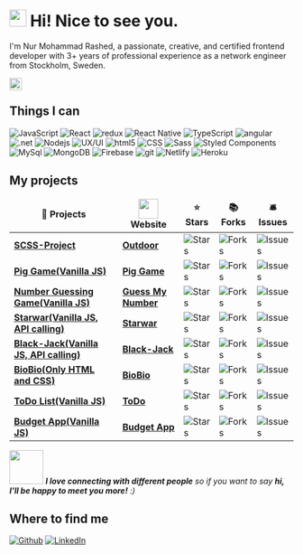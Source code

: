 <h1><img src="https://emojis.slackmojis.com/emojis/images/1531849430/4246/blob-sunglasses.gif?1531849430" width="30"/> Hi! Nice to see you.</h1>

I'm Nur Mohammad Rashed, a passionate, creative, and certified frontend developer with 3+ years of professional experience as a network engineer from Stockholm, Sweden.

<a href="https://www.linkedin.com/in/nur-mohammad-rashed-071a2316/">
  <img align="left" alt="Rashed's LinkedIN" width="22px" src="https://raw.githubusercontent.com/peterthehan/peterthehan/master/assets/linkedin.svg" />
</a>

</br>
<h2>Things I can</h2>
<p>
  <img alt="JavaScript" src="https://img.shields.io/badge/-JavaScript-F7DF1E?style=flat-square&logo=JavaScript&logoColor=black" />
  <img alt="React" src="https://img.shields.io/badge/-React-45b8d8?style=flat-square&logo=react&logoColor=white" />
  <img alt="redux" src="https://img.shields.io/badge/-Redux-764ABC?style=flat-square&logo=redux&logoColor=white" />
  <img alt="React Native" src="https://img.shields.io/badge/-React_Native-45b8d8?style=flat-square&logo=react&logoColor=white" />
  <img alt="TypeScript" src="https://img.shields.io/badge/-TypeScript-007ACC?style=flat-square&logo=typescript&logoColor=white" />  
  <img alt="angular" src="https://img.shields.io/badge/-Angular-DD0031?style=flat-square&logo=angular&logoColor=white" />
  <img alt=".net" src="https://img.shields.io/badge/-.Net-1572B6?style=flat-square&logo=.net&logoColor=black" />
  <img alt="Nodejs" src="https://img.shields.io/badge/-Nodejs-43853d?style=flat-square&logo=Node.js&logoColor=white" />
  <img alt="UX/UI" src="https://img.shields.io/badge/-UX/UI-orange?style=flat-square" />
  <img alt="html5" src="https://img.shields.io/badge/-HTML5-E34F26?style=flat-square&logo=html5&logoColor=white" />
  <img alt="CSS" src="https://img.shields.io/badge/-CSS-1572B6?style=flat-square&logo=css3&logoColor=white" />  
  <img alt="Sass" src="https://img.shields.io/badge/-Sass-CC6699?style=flat-square&logo=sass&logoColor=white" />
  <img alt="Styled Components" src="https://img.shields.io/badge/-Styled_Components-db7092?style=flat-square&logo=styled-components&logoColor=white" />
  <img alt="MySql" src="https://img.shields.io/badge/MySql-4479A1?logo=MySql&logoColor=black&logoWidth=20&style=flat-square" />
  <img alt="MongoDB" src="https://img.shields.io/badge/-MongoDB-13aa52?style=flat-square&logo=mongodb&logoColor=white" />  
  <img alt="Firebase" src="https://img.shields.io/badge/-Google_Firebase-FFCA28?style=flat-square&logo=firebase&logoColor=black" />
  <img alt="git" src="https://img.shields.io/badge/-Git-F05032?style=flat-square&logo=git&logoColor=white" />
  <img alt="Netlify" src="https://img.shields.io/badge/-Netlify-00C7B7?style=flat-square&logo=Netlify&logoColor=black" />
  <img alt="Heroku" src="https://img.shields.io/badge/-Heroku-430098?style=flat-square&logo=heroku&logoColor=white" />
</p>

<h2>My projects</h2>
<table>
  <thead align="center">
    <tr border: none;>
      <td><b>🎁 Projects</b></td>
      <td><b><img src="https://upload.wikimedia.org/wikipedia/commons/5/53/Website_gambar.jpg" width="35"/></br>Website</b></td>
      <td><b>⭐ Stars</b></td>
      <td><b>📚 Forks</b></td>
      <td><b>🛎 Issues</b></td>      
    </tr>
  </thead>
  <tbody>
    <tr>
      <td><a href="https://github.com/nurrashed/SCSS-Project-1"><b>SCSS-Project</b></a></td>
      <td><a href="https://outdoorwebsite.netlify.app/"><b>Outdoor</b></a></td>
      <td><img alt="Stars" src="https://img.shields.io/github/stars/nurrashed/SCSS-Project-1?style=flat-square&labelColor=343b41"/></td>
      <td><img alt="Forks" src="https://img.shields.io/github/forks/nurrashed/SCSS-Project-1?style=flat-square&labelColor=343b41"/></td>
      <td><img alt="Issues" src="https://img.shields.io/github/issues/nurrashed/SCSS-Project-1?style=flat-square&labelColor=343b41" /></td>      
    </tr>
    <tr>
      <td><a href="https://github.com/nurrashed/Pig-Game"><b>Pig Game(Vanilla JS)</b></a></td>
      <td><a href="https://rashed-pig-game.netlify.app/"><b>Pig Game</b></a></td>
      <td><img alt="Stars" src="https://img.shields.io/github/stars/nurrashed/Pig-Game?style=flat-square&labelColor=343b41" /></td>
      <td><img alt="Forks" src="https://img.shields.io/github/forks/nurrashed/Pig-Game?style=flat-square&labelColor=343b41" /></td>
      <td><img alt="Issues" src="https://img.shields.io/github/issues/nurrashed/Pig-Game?style=flat-square&labelColor=343b41" /></td>
    </tr>
    <tr>
      <td><a href="https://github.com/nurrashed/Guess-my-number-game"><b>Number Guessing Game(Vanilla JS)</b></a></td>
      <td><a href="https://guess-my-number-app.netlify.app/"><b>Guess My Number</b></a></td>
      <td><img alt="Stars" src="https://img.shields.io/github/stars/nurrashed/Guess-my-number-game?style=flat-square&labelColor=343b41" /></td>
      <td><img alt="Forks" src="https://img.shields.io/github/forks/nurrashed/Guess-my-number-game?style=flat-square&labelColor=343b41" /></td>
      <td><img alt="Issues" src="https://img.shields.io/github/issues/nurrashed/Guess-my-number-game?style=flat-square&labelColor=343b41" /></td>
    </tr>
    <tr>
      <td><a href="https://github.com/nurrashed/starwar-app-node"><b>Starwar(Vanilla JS, API calling)</b></a></td>
      <td><a href="https://my-star-wars-app.netlify.app/"><b>Starwar</b></a></td>
      <td><img alt="Stars" src="https://img.shields.io/github/stars/nurrashed/starwar-app-node?style=flat-square&labelColor=343b41" /></td>
      <td><img alt="Forks" src="https://img.shields.io/github/forks/nurrashed/starwar-app-node?style=flat-square&labelColor=343b41" /></td>
      <td><img alt="Issues" src="https://img.shields.io/github/issues/nurrashed/starwar-app-node?style=flat-square&labelColor=343b41" /></td>
    </tr>
    <tr>
      <td><a href="https://github.com/nurrashed/Black-Jack"><b>Black-Jack(Vanilla JS, API calling)</b></a></td>
      <td><a href="https://myblackjack.netlify.app/"><b>Black-Jack</b></a></td>
      <td><img alt="Stars" src="https://img.shields.io/github/stars/nurrashed/Black-Jack?style=flat-square&labelColor=343b41" /></td>
      <td><img alt="Forks" src="https://img.shields.io/github/forks/nurrashed/Black-Jack?style=flat-square&labelColor=343b41" /></td>
      <td><img alt="Issues" src="https://img.shields.io/github/issues/nurrashed/Black-Jack?style=flat-square&labelColor=343b41" /></td>
    </tr>
    <tr>
      <td><a href="https://github.com/nurrashed/BioBio"><b>BioBio(Only HTML and CSS)</b></a></td>
      <td><a href="https://mybiobio.netlify.app/"><b>BioBio</b></a></td>
      <td><img alt="Stars" src="https://img.shields.io/github/stars/nurrashed/BioBio?style=flat-square&labelColor=343b41" /></td>
      <td><img alt="Forks" src="https://img.shields.io/github/forks/nurrashed/BioBio?style=flat-square&labelColor=343b41" /></td>
      <td><img alt="Issues" src="https://img.shields.io/github/issues/nurrashed/BioBio?style=flat-square&labelColor=343b41" /></td>
    </tr>
    <tr>
      <td><a href="https://github.com/nurrashed/ToDo"><b>ToDo List(Vanilla JS)</b></a></td>
      <td><a href="https://todolist-rashed.netlify.app/"><b>ToDo</b></a></td>
      <td><img alt="Stars" src="https://img.shields.io/github/stars/nurrashed/ToDo?style=flat-square&labelColor=343b41" /></td>
      <td><img alt="Forks" src="https://img.shields.io/github/forks/nurrashed/ToDo?style=flat-square&labelColor=343b41" /></td>
      <td><img alt="Issues" src="https://img.shields.io/github/issues/nurrashed/ToDo?style=flat-square&labelColor=343b41" /></td>
    </tr>
    <tr>
      <td><a href="https://github.com/nurrashed/BudgetApp-JavaScript"><b>Budget App(Vanilla JS)</b></a></td>
      <td><a href="https://budget-app-rashed.netlify.app/"><b>Budget App</b></a></td>
      <td><img alt="Stars" src="https://img.shields.io/github/stars/nurrashed/Budget App?style=flat-square&labelColor=343b41" /></td>
      <td><img alt="Forks" src="https://img.shields.io/github/forks/nurrashed/Budget App?style=flat-square&labelColor=343b41" /></td>
      <td><img alt="Issues" src="https://img.shields.io/github/issues/nurrashed/Budget App?style=flat-square&labelColor=343b41" /></td>
    </tr>
   </tbody>
</table>

<img src="https://media.giphy.com/media/LnQjpWaON8nhr21vNW/giphy.gif" width="60"> <em><b>I love connecting with different people</b> so if you want to say <b>hi, I'll be happy to meet you more!</b> :)</em>
<h2>Where to find me</h2>
<p><a href="https://github.com/nurrashed" target="_blank"><img alt="Github" src="https://img.shields.io/badge/GitHub-%2312100E.svg?&style=for-the-badge&logo=Github&logoColor=white" /></a> <a href="https://www.linkedin.com/in/nur-mohammad-rashed-071a2316/" target="_blank"><img alt="LinkedIn" src="https://img.shields.io/badge/linkedin-%230077B5.svg?&style=for-the-badge&logo=linkedin&logoColor=white" /></a> 
</p>



<!--
**nurrashed/nurrashed** is a ✨ _special_ ✨ repository because its `README.md` (this file) appears on your GitHub profile.

Here are some ideas to get you started:

- 🔭 I’m currently working on ...
- 🌱 I’m currently learning ...
- 👯 I’m looking to collaborate on ...
- 🤔 I’m looking for help with ...
- 💬 Ask me about ...
- 📫 How to reach me: ...
- 😄 Pronouns: ...
- ⚡ Fun fact: ...
-->
